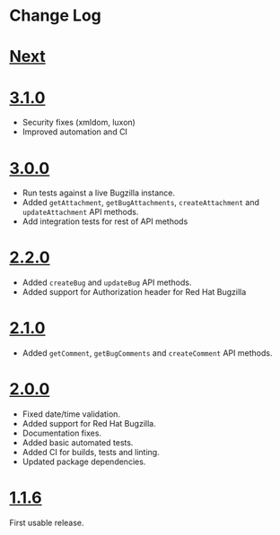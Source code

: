 # Change Log

# [Next](https://github.com/redhat-plumbers-in-action/bugzilla/compare/v3.1.0...main)

# [3.1.0](https://github.com/redhat-plumbers-in-action/bugzilla/compare/v3.0.0...v3.1.0)

- Security fixes (xmldom, luxon)
- Improved automation and CI

# [3.0.0](https://github.com/redhat-plumbers-in-action/bugzilla/compare/v2.2.0...v3.0.0)

- Run tests against a live Bugzilla instance.
- Added `getAttachment`, `getBugAttachments`, `createAttachment` and `updateAttachment` API methods.
- Add integration tests for rest of API methods

# [2.2.0](https://github.com/redhat-plumbers-in-action/bugzilla/compare/v2.1.0...v2.2.0)

- Added `createBug` and `updateBug` API methods.
- Added support for Authorization header for Red Hat Bugzilla

# [2.1.0](https://github.com/redhat-plumbers-in-action/bugzilla/compare/v2.0.0...v2.1.0)

- Added `getComment`, `getBugComments` and `createComment` API methods.

# [2.0.0](https://github.com/redhat-plumbers-in-action/bugzilla/compare/v1.1.6...v2.0.0)

- Fixed date/time validation.
- Added support for Red Hat Bugzilla.
- Documentation fixes.
- Added basic automated tests.
- Added CI for builds, tests and linting.
- Updated package dependencies.

# [1.1.6](https://github.com/redhat-plumbers-in-action/bugzilla/tree/v1.1.6)

First usable release.
